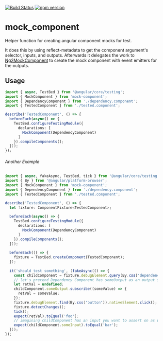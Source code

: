 [![Build Status](https://travis-ci.org/ike18t/mock_component.png?branch=master)](https://travis-ci.org/ike18t/mock_component)
[![npm version](https://badge.fury.io/js/mock-component.svg)](https://badge.fury.io/js/mock-component)

# mock_component
Helper function for creating angular component mocks for test.

It does this by using reflect-metadata to get the component argument's selector, inputs, and outputs.  Afterwards it delegates the work to [Ng2MockComponent](https://github.com/cnunciato/ng2-mock-component) to create the mock component with event emitters for the outputs.

## Usage
```typescript
import { async, TestBed } from '@angular/core/testing';
import { MockComponent } from 'mock-component';
import { DependencyComponent } from './dependency.component';
import { TestedComponent } from './tested.component';

describe('TestedComponent', () => {
  beforeEach(async() => {
    TestBed.configureTestingModule({
      declarations: [
        MockComponent(DependencyComponent)
      ]
    }).compileComponents();
  }));
});
```

###### Another Example
```typescript
import { async, fakeAsync, TestBed, tick } from '@angular/core/testing';
import { By } from '@angular/platform-browser';
import { MockComponent } from 'mock-component';
import { DependencyComponent } from './dependency.component';
import { TestedComponent } from './tested.component';

describe('TestedComponent', () => {
  let fixture: ComponentFixture<TestedComponent>;
    
  beforeEach(async() => {
    TestBed.configureTestingModule({
      declarations: [
        MockComponent(DependencyComponent)
      ]
    }).compileComponents();
  }));
    
  beforeEach(() => {
    fixture = TestBed.createComponent(TestedComponent);
  });
    
  it('should test something', (fakeAsync(() => {
    const childComponent = fixture.debugElement.query(By.css('dependency-component-selector'));
    // let's pretend Dependency Component has someOutput as an output so I don't have to do more setup 😉
    let retVal = undefined;
    childComponent.someOutput.subscribe((someValue) => {
      retVal = someValue;
    });
    fixture.debugElement.find(By.css('button')).nativeElement.click();
    fixture.detectChanges();
    tick();
    expect(retVal).toEqual('foo');
    // imagining childComponent has an input you want to assert on as well
    expect(childComponent.someInput).toEqual('bar');
  }));
});
```